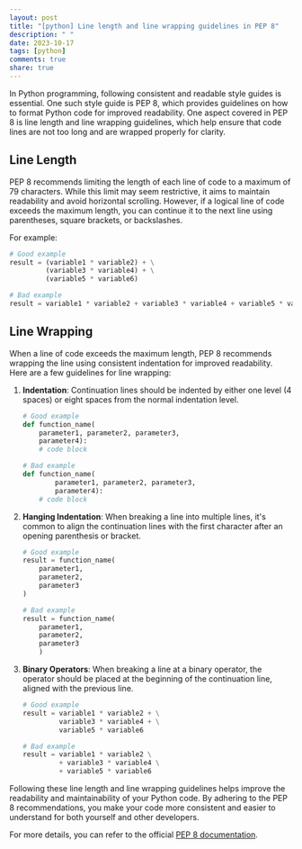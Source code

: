 ```yaml
---
layout: post
title: "[python] Line length and line wrapping guidelines in PEP 8"
description: " "
date: 2023-10-17
tags: [python]
comments: true
share: true
---
```


In Python programming, following consistent and readable style guides is essential. One such style guide is PEP 8, which provides guidelines on how to format Python code for improved readability. One aspect covered in PEP 8 is line length and line wrapping guidelines, which help ensure that code lines are not too long and are wrapped properly for clarity.

## Line Length

PEP 8 recommends limiting the length of each line of code to a maximum of 79 characters. While this limit may seem restrictive, it aims to maintain readability and avoid horizontal scrolling. However, if a logical line of code exceeds the maximum length, you can continue it to the next line using parentheses, square brackets, or backslashes. 

For example:

```python
# Good example
result = (variable1 * variable2) + \
         (variable3 * variable4) + \
         (variable5 * variable6)

# Bad example
result = variable1 * variable2 + variable3 * variable4 + variable5 * variable6
```

## Line Wrapping

When a line of code exceeds the maximum length, PEP 8 recommends wrapping the line using consistent indentation for improved readability. Here are a few guidelines for line wrapping:

1. **Indentation**: Continuation lines should be indented by either one level (4 spaces) or eight spaces from the normal indentation level.
   
   ```python
   # Good example
   def function_name(
       parameter1, parameter2, parameter3,
       parameter4):
       # code block

   # Bad example
   def function_name(
           parameter1, parameter2, parameter3,
           parameter4):
       # code block
   ```

2. **Hanging Indentation**: When breaking a line into multiple lines, it's common to align the continuation lines with the first character after an opening parenthesis or bracket.
   
   ```python
   # Good example
   result = function_name(
       parameter1,
       parameter2,
       parameter3
   )

   # Bad example
   result = function_name(
       parameter1,
       parameter2,
       parameter3
       )
   ```

3. **Binary Operators**: When breaking a line at a binary operator, the operator should be placed at the beginning of the continuation line, aligned with the previous line.
   
   ```python
   # Good example
   result = variable1 * variable2 + \
            variable3 * variable4 + \
            variable5 * variable6

   # Bad example
   result = variable1 * variable2 \
            + variable3 * variable4 \
            + variable5 * variable6
   ```

Following these line length and line wrapping guidelines helps improve the readability and maintainability of your Python code. By adhering to the PEP 8 recommendations, you make your code more consistent and easier to understand for both yourself and other developers.

For more details, you can refer to the official [PEP 8 documentation](https://www.python.org/dev/peps/pep-0008/#maximum-line-length).